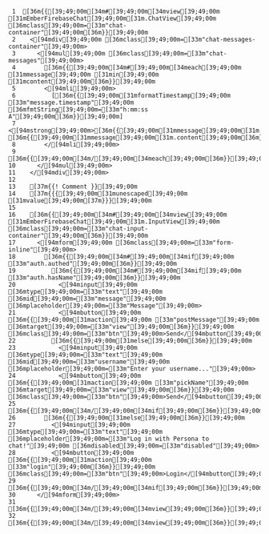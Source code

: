      1	[36m{{[39;49;00m[34m#[39;49;00m[34mview[39;49;00m [31mEmberFirebaseChat[39;49;00m[31m.ChatView[39;49;00m [36mclass[39;49;00m=[33m"chat-container"[39;49;00m[36m}}[39;49;00m
     2	  <[94mdiv[39;49;00m [36mclass[39;49;00m=[33m"chat-messages-container"[39;49;00m>
     3	    <[94mul[39;49;00m [36mclass[39;49;00m=[33m"chat-messages"[39;49;00m>
     4	      [36m{{[39;49;00m[34m#[39;49;00m[34meach[39;49;00m [31mmessage[39;49;00m [31min[39;49;00m [31mcontent[39;49;00m[36m}}[39;49;00m
     5	      <[94mli[39;49;00m>
     6	        [[36m{{[39;49;00m[31mformatTimestamp[39;49;00m [33m"message.timestamp"[39;49;00m [36mfmtString[39;49;00m=[33m"h:mm:ss A"[39;49;00m[36m}}[39;49;00m]
     7	        <[94mstrong[39;49;00m>[36m{{[39;49;00m[31mmessage[39;49;00m[31m.sender[39;49;00m[36m}}[39;49;00m</[94mstrong[39;49;00m>: [36m{{[39;49;00m[31mmessage[39;49;00m[31m.content[39;49;00m[36m}}[39;49;00m
     8	      </[94mli[39;49;00m>
     9	      [36m{{[39;49;00m[34m/[39;49;00m[34meach[39;49;00m[36m}}[39;49;00m
    10	    </[94mul[39;49;00m>
    11	  </[94mdiv[39;49;00m>
    12
    13	  [37m{{! Comment }}[39;49;00m
    14	  [37m{{{[39;49;00m[31munescaped[39;49;00m [31mvalue[39;49;00m[37m}}}[39;49;00m
    15
    16	  [36m{{[39;49;00m[34m#[39;49;00m[34mview[39;49;00m [31mEmberFirebaseChat[39;49;00m[31m.InputView[39;49;00m [36mclass[39;49;00m=[33m"chat-input-container"[39;49;00m[36m}}[39;49;00m
    17	    <[94mform[39;49;00m [36mclass[39;49;00m=[33m"form-inline"[39;49;00m>
    18	      [36m{{[39;49;00m[34m#[39;49;00m[34mif[39;49;00m [33m"auth.authed"[39;49;00m[36m}}[39;49;00m
    19	        [36m{{[39;49;00m[34m#[39;49;00m[34mif[39;49;00m [33m"auth.hasName"[39;49;00m[36m}}[39;49;00m
    20	          <[94minput[39;49;00m [36mtype[39;49;00m=[33m"text"[39;49;00m [36mid[39;49;00m=[33m"message"[39;49;00m [36mplaceholder[39;49;00m=[33m"Message"[39;49;00m>
    21	          <[94mbutton[39;49;00m [36m{{[39;49;00m[31maction[39;49;00m [33m"postMessage"[39;49;00m [36mtarget[39;49;00m=[33m"view"[39;49;00m[36m}}[39;49;00m [36mclass[39;49;00m=[33m"btn"[39;49;00m>Send</[94mbutton[39;49;00m>
    22	        [36m{{[39;49;00m[31melse[39;49;00m[36m}}[39;49;00m
    23	          <[94minput[39;49;00m [36mtype[39;49;00m=[33m"text"[39;49;00m [36mid[39;49;00m=[33m"username"[39;49;00m [36mplaceholder[39;49;00m=[33m"Enter your username..."[39;49;00m>
    24	          <[94mbutton[39;49;00m [36m{{[39;49;00m[31maction[39;49;00m [33m"pickName"[39;49;00m [36mtarget[39;49;00m=[33m"view"[39;49;00m[36m}}[39;49;00m [36mclass[39;49;00m=[33m"btn"[39;49;00m>Send</[94mbutton[39;49;00m>
    25	        [36m{{[39;49;00m[34m/[39;49;00m[34mif[39;49;00m[36m}}[39;49;00m
    26	      [36m{{[39;49;00m[31melse[39;49;00m[36m}}[39;49;00m
    27	        <[94minput[39;49;00m [36mtype[39;49;00m=[33m"text"[39;49;00m [36mplaceholder[39;49;00m=[33m"Log in with Persona to chat!"[39;49;00m [36mdisabled[39;49;00m=[33m"disabled"[39;49;00m>
    28	        <[94mbutton[39;49;00m [36m{{[39;49;00m[31maction[39;49;00m [33m"login"[39;49;00m[36m}}[39;49;00m [36mclass[39;49;00m=[33m"btn"[39;49;00m>Login</[94mbutton[39;49;00m>
    29	      [36m{{[39;49;00m[34m/[39;49;00m[34mif[39;49;00m[36m}}[39;49;00m
    30	    </[94mform[39;49;00m>
    31	  [36m{{[39;49;00m[34m/[39;49;00m[34mview[39;49;00m[36m}}[39;49;00m
    32	[36m{{[39;49;00m[34m/[39;49;00m[34mview[39;49;00m[36m}}[39;49;00m

